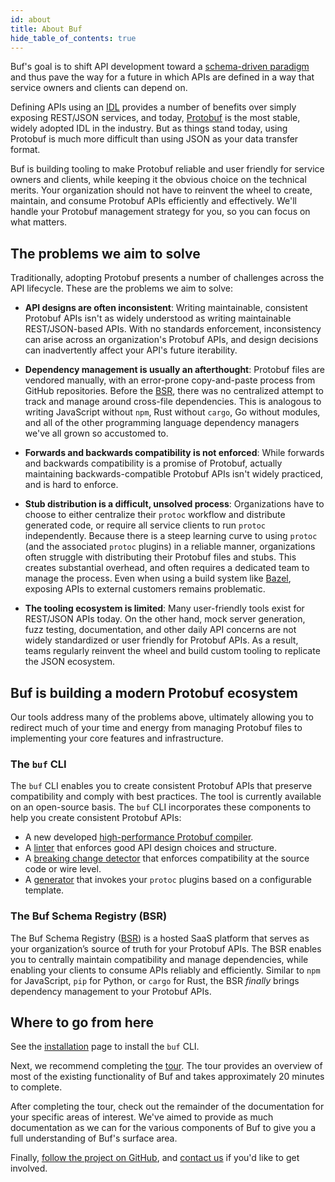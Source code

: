 ```yaml
---
id: about
title: About Buf
hide_table_of_contents: true
---
```


Buf's goal is to shift API development toward a
[schema-driven paradigm](https://buf.build/blog/api-design-is-stuck-in-the-past)
and thus pave the way for a future in which APIs are defined in a way that
service owners and clients can depend on.

Defining APIs using an
[IDL](https://en.wikipedia.org/wiki/Interface_description_language) provides a
number of benefits over simply exposing REST/JSON services, and today,
[Protobuf](https://developers.google.com/protocol-buffers) is the most stable,
widely adopted IDL in the industry. But as things stand today, using Protobuf is
much more difficult than using JSON as your data transfer format.

Buf is building tooling to make Protobuf reliable and user friendly for service
owners and clients, while keeping it the obvious choice on the technical merits.
Your organization should not have to reinvent the wheel to create, maintain, and
consume Protobuf APIs efficiently and effectively. We'll handle your Protobuf
management strategy for you, so you can focus on what matters.

## The problems we aim to solve

Traditionally, adopting Protobuf presents a number of challenges across the API
lifecycle. These are the problems we aim to solve:

- **API designs are often inconsistent**: Writing maintainable, consistent
  Protobuf APIs isn't as widely understood as writing maintainable
  REST/JSON-based APIs. With no standards enforcement, inconsistency can arise
  across an organization's Protobuf APIs, and design decisions can inadvertently
  affect your API's future iterability.

- **Dependency management is usually an afterthought**: Protobuf files are
  vendored manually, with an error-prone copy-and-paste process from GitHub
  repositories. Before the [BSR](bsr/introduction.md), there was no centralized
  attempt to track and manage around cross-file dependencies. This is analogous
  to writing JavaScript without `npm`, Rust without `cargo`, Go without modules,
  and all of the other programming language dependency managers we've all grown
  so accustomed to.

- **Forwards and backwards compatibility is not enforced**: While forwards and
  backwards compatibility is a promise of Protobuf, actually maintaining
  backwards-compatible Protobuf APIs isn't widely practiced, and is hard to
  enforce.

- **Stub distribution is a difficult, unsolved process**: Organizations have to
  choose to either centralize their `protoc` workflow and distribute generated
  code, or require all service clients to run `protoc` independently. Because
  there is a steep learning curve to using `protoc` (and the associated `protoc`
  plugins) in a reliable manner, organizations often struggle with distributing
  their Protobuf files and stubs. This creates substantial overhead, and often
  requires a dedicated team to manage the process. Even when using a build
  system like [Bazel](/build-systems/bazel.md), exposing APIs to external
  customers remains problematic.

- **The tooling ecosystem is limited**: Many user-friendly tools exist for
  REST/JSON APIs today. On the other hand, mock server generation, fuzz testing,
  documentation, and other daily API concerns are not widely standardized or
  user friendly for Protobuf APIs. As a result, teams regularly reinvent the
  wheel and build custom tooling to replicate the JSON ecosystem.

## Buf is building a modern Protobuf ecosystem

Our tools address many of the problems above, ultimately allowing you to
redirect much of your time and energy from managing Protobuf files to
implementing your core features and infrastructure.

### The `buf` CLI

The `buf` CLI enables you to create consistent Protobuf APIs that preserve
compatibility and comply with best practices. The tool is currently available on
an open-source basis. The `buf` CLI incorporates these components to help you
create consistent Protobuf APIs:

- A new developed
  [high-performance Protobuf compiler](reference/internal-compiler.md).
- A [linter](lint/overview.md) that enforces good API design choices and
  structure.
- A [breaking change detector](breaking/overview.md) that enforces compatibility
  at the source code or wire level.
- A [generator](generate/usage.mdx) that invokes your `protoc` plugins based on
  a configurable template.

### The Buf Schema Registry (BSR)

The Buf Schema Registry ([BSR](bsr/introduction.md)) is a hosted SaaS platform
that serves as your organization’s source of truth for your Protobuf APIs. The
BSR enables you to centrally maintain compatibility and manage dependencies,
while enabling your clients to consume APIs reliably and efficiently. Similar to
`npm` for JavaScript, `pip` for Python, or `cargo` for Rust, the BSR _finally_
brings dependency management to your Protobuf APIs.

## Where to go from here

See the [installation](installation.mdx) page to install the `buf` CLI.

Next, we recommend completing the [tour](/tutorials/getting-started-with-buf-cli). The tour
provides an overview of most of the existing functionality of Buf and takes
approximately 20 minutes to complete.

After completing the tour, check out the remainder of the documentation for your
specific areas of interest. We've aimed to provide as much documentation as we
can for the various components of Buf to give you a full understanding of Buf's
surface area.

Finally, [follow the project on GitHub](https://github.com/bufbuild/buf), and
[contact us](contact.md) if you'd like to get involved.
